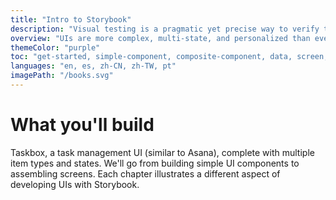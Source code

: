 ```yaml
---
title: "Intro to Storybook"
description: "Visual testing is a pragmatic yet precise way to verify the look of UI components. It's practiced by companies like Slack, Lonely Planet and Walmart. This 31-page handbook gives you an overview of visual testing in React."
overview: "UIs are more complex, multi-state, and personalized than ever. This yields thousands of app permutations users can encounter. UI components help manage that complexity. This book talks about how testing those components helps ensure that your app looks and feels great every release."
themeColor: "purple"
toc: "get-started, simple-component, composite-component, data, screen, test, addons, deploy, conclusion, contribute"
languages: "en, es, zh-CN, zh-TW, pt"
imagePath: "/books.svg"
---
```


# What you'll build

Taskbox, a task management UI (similar to Asana), complete with multiple item types and states. We'll go from building simple UI components to assembling screens. Each chapter illustrates a different aspect of developing UIs with Storybook.
